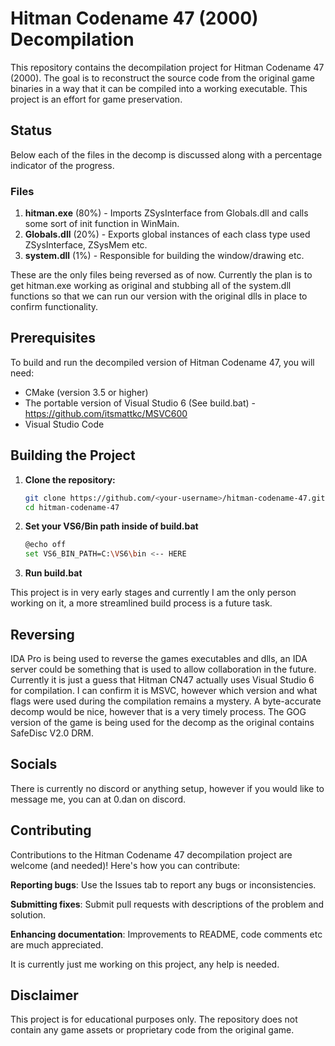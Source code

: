 # Hitman Codename 47 (2000) Decompilation

This repository contains the decompilation project for Hitman Codename 47 (2000). The goal is to reconstruct the source code from the original game binaries in a way that it can be compiled into a working executable. This project is an effort for game preservation.

## Status
Below each of the files in the decomp is discussed along with a percentage indicator of the progress.

### Files
1. **hitman.exe** (80%) - Imports ZSysInterface from Globals.dll and calls some sort of init function in WinMain.
2. **Globals.dll** (20%) - Exports global instances of each class type used ZSysInterface, ZSysMem etc.
3. **system.dll** (1%) - Responsible for building the window/drawing etc.

These are the only files being reversed as of now. Currently the plan is to get hitman.exe working as original and stubbing all of the system.dll functions so that we can run our version with the original dlls in place to confirm functionality.

## Prerequisites

To build and run the decompiled version of Hitman Codename 47, you will need:

- CMake (version 3.5 or higher)
- The portable version of Visual Studio 6 (See build.bat) - https://github.com/itsmattkc/MSVC600
- Visual Studio Code

## Building the Project

1. **Clone the repository:**
   ```bash
   git clone https://github.com/<your-username>/hitman-codename-47.git
   cd hitman-codename-47
   ```
2. **Set your VS6/Bin path inside of build.bat**
   ```bash
   @echo off
   set VS6_BIN_PATH=C:\VS6\bin <-- HERE
   ```
3. **Run build.bat**

This project is in very early stages and currently I am the only person working on it, a more streamlined build process is a future task.

## Reversing

IDA Pro is being used to reverse the games executables and dlls, an IDA server could be something that is used to allow collaboration in the future. Currently it is just a guess that Hitman CN47 actually uses Visual Studio 6 for compilation. 
I can confirm it is MSVC, however which version and what flags were used during the compilation remains a mystery. A byte-accurate decomp would be nice, however that is a very timely process. The GOG version of the game is being used for the decomp as the original
contains SafeDisc V2.0 DRM.

## Socials

There is currently no discord or anything setup, however if you would like to message me, you can at 0.dan on discord.

## Contributing

Contributions to the Hitman Codename 47 decompilation project are welcome (and needed)! Here's how you can contribute:

**Reporting bugs**: Use the Issues tab to report any bugs or inconsistencies.

**Submitting fixes**: Submit pull requests with descriptions of the problem and solution.

**Enhancing documentation**: Improvements to README, code comments etc are much appreciated.

It is currently just me working on this project, any help is needed.

## Disclaimer
This project is for educational purposes only. The repository does not contain any game assets or proprietary code from the original game.
